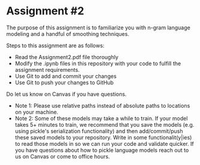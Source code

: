 # Assignment #2
The purpose of this assignment is to familiarize you with n-gram language modeling and a handful of smoothing techniques.

Steps to this assignment are as follows:
  * Read the Assignment2.pdf file thoroughly
  * Modify the .ipynb files in this repository with your code to fulfill the assignment requirements. 
  * Use Git to add and commit your changes
  * Use Git to push your changes to GitHub
  
Do let us know on Canvas if you have questions.

* Note 1: Please use relative paths instead of absolute paths to locations on your machine.
* Note 2: Some of these models may take a while to train. If your model takes 5+ minutes to train, we recommend that you save the models (e.g. using pickle's serialization functionality) and then add/commit/push these saved models to your repository. Write in some functionalit(y|ies) to read those models in so we can run your code and validate quicker. If you have questions about how to pickle language models reach out to us on Canvas or come to office hours. 

